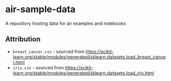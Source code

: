 # air-sample-data
A repository hosting data for air examples and notebooks

## Attribution

* `breast_cancer.csv` - sourced from https://scikit-learn.org/stable/modules/generated/sklearn.datasets.load_breast_cancer.html
* `iris.csv` - sourced from https://scikit-learn.org/stable/modules/generated/sklearn.datasets.load_iris.html
